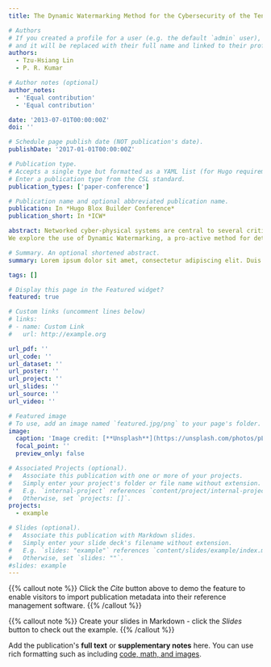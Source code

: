 ```yaml
---
title: The Dynamic Watermarking Method for the Cybersecurity of the Tennessee Eastman Process Control System

# Authors
# If you created a profile for a user (e.g. the default `admin` user), write the username (folder name) here
# and it will be replaced with their full name and linked to their profile.
authors:
  - Tzu-Hsiang Lin
  - P. R. Kumar

# Author notes (optional)
author_notes:
  - 'Equal contribution'
  - 'Equal contribution'

date: '2013-07-01T00:00:00Z'
doi: ''

# Schedule page publish date (NOT publication's date).
publishDate: '2017-01-01T00:00:00Z'

# Publication type.
# Accepts a single type but formatted as a YAML list (for Hugo requirements).
# Enter a publication type from the CSL standard.
publication_types: ['paper-conference']

# Publication name and optional abbreviated publication name.
publication: In *Hugo Blox Builder Conference*
publication_short: In *ICW*

abstract: Networked cyber-physical systems are central to several critical infrastructures such as process industries, energy systems, and transportation systems. However, as several recent incidents have shown, they are vulnerable to cyber attacks. Sensors or networks carrying sensor measurements can be compromised, and the resulting malfunctioning of the control system can cause misbehavior. Since the infrastructure systems are safety and economy critical, it is important to detect such attacks and take appropriate steps to make them resilient. This paper addresses the first step:How to detect such attacks? It studies this problem for the process industries by studying the cyber-security of the Tennessee Eastman Process (TEP), which is an open source benchmark that has been developed for the purpose of evaluating process control technology \cite{te} used in industries such as chemical plants and oil refineries.
We explore the use of Dynamic Watermarking, a pro-active method for detecting attacks. One can employ recursive system identification to develop ARMAX models of the system. The models show that the TEP is non-minimum phase, placing it outside the scope of previous methods. So motivated, we develop a new method that allows the use of Dynamic Watermarking for detecting attacks on non-minimum phase systems. We explore the use of this method to detect a range of attacks on the TEP, including replay attacks, noise injection attacks, and bias injection attacks.  

# Summary. An optional shortened abstract.
summary: Lorem ipsum dolor sit amet, consectetur adipiscing elit. Duis posuere tellus ac convallis placerat. Proin tincidunt magna sed ex sollicitudin condimentum.

tags: []

# Display this page in the Featured widget?
featured: true

# Custom links (uncomment lines below)
# links:
# - name: Custom Link
#   url: http://example.org

url_pdf: ''
url_code: ''
url_dataset: ''
url_poster: ''
url_project: ''
url_slides: ''
url_source: ''
url_video: ''

# Featured image
# To use, add an image named `featured.jpg/png` to your page's folder.
image:
  caption: 'Image credit: [**Unsplash**](https://unsplash.com/photos/pLCdAaMFLTE)'
  focal_point: ''
  preview_only: false

# Associated Projects (optional).
#   Associate this publication with one or more of your projects.
#   Simply enter your project's folder or file name without extension.
#   E.g. `internal-project` references `content/project/internal-project/index.md`.
#   Otherwise, set `projects: []`.
projects:
  - example

# Slides (optional).
#   Associate this publication with Markdown slides.
#   Simply enter your slide deck's filename without extension.
#   E.g. `slides: "example"` references `content/slides/example/index.md`.
#   Otherwise, set `slides: ""`.
#slides: example
---
```


{{% callout note %}}
Click the _Cite_ button above to demo the feature to enable visitors to import publication metadata into their reference management software.
{{% /callout %}}

{{% callout note %}}
Create your slides in Markdown - click the _Slides_ button to check out the example.
{{% /callout %}}

Add the publication's **full text** or **supplementary notes** here. You can use rich formatting such as including [code, math, and images](https://docs.hugoblox.com/content/writing-markdown-latex/).
